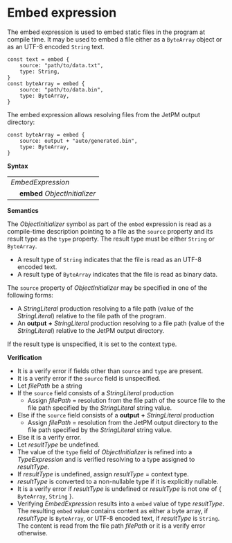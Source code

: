 # Embed expression

The embed expression is used to embed static files in the program at compile time. It may be used to embed a file either as a `ByteArray` object or as an UTF-8 encoded `String` text.

```
const text = embed {
    source: "path/to/data.txt",
    type: String,
}
const byteArray = embed {
    source: "path/to/data.bin",
    type: ByteArray,
}
```

The embed expression allows resolving files from the JetPM output directory:

```
const byteArray = embed {
    source: output + "auto/generated.bin",
    type: ByteArray,
}
```

**Syntax**

<table>
    <tr>
        <td colspan="2"><i>EmbedExpression</i></td>
    </tr>
    <tr>
        <td>&nbsp;</td><td><b>embed</b> <i>ObjectInitializer</i></td>
    </tr>
</table>

**Semantics**

The *ObjectInitializer* symbol as part of the `embed` expression is read as a compile-time description pointing to a file as the `source` property and its result type as the `type` property. The result type must be either `String` or `ByteArray`.

* A result type of `String` indicates that the file is read as an UTF-8 encoded text.
* A result type of `ByteArray` indicates that the file is read as binary data.

The `source` property of *ObjectInitializer* may be specified in one of the following forms:

* A *StringLiteral* production resolving to a file path (value of the *StringLiteral*) relative to the file path of the program.
* An **output** **\+** *StringLiteral* production resolving to a file path (value of the *StringLiteral*) relative to the JetPM output directory.

If the result type is unspecified, it is set to the context type.

**Verification**

* It is a verify error if fields other than `source` and `type` are present.
* It is a verify error if the `source` field is unspecified.
* Let *filePath* be a string
* If the `source` field consists of a *StringLiteral* production
  * Assign *filePath* = resolution from the file path of the source file to the file path specified by the *StringLiteral* string value.
* Else if the `source` field consists of a **output** **\+** *StringLiteral* production
  * Assign *filePath* = resolution from the JetPM output directory to the file path specified by the *StringLiteral* string value.
* Else it is a verify error.
* Let *resultType* be undefined.
* The value of the `type` field of *ObjectInitializer* is refined into a *TypeExpression* and is verified resolving to a type assigned to *resultType*.
* If *resultType* is undefined, assign *resultType* = context type.
* *resultType* is converted to a non-nullable type if it is explicitly nullable.
* It is a verify error if *resultType* is undefined or *resultType* is not one of { `ByteArray`, `String` }.
* Verifying *EmbedExpression* results into a `embed` value of type *resultType*. The resulting `embed` value contains content as either a byte array, if *resultType* is `ByteArray`, or UTF-8 encoded text, if *resultType* is `String`. The content is read from the file path *filePath* or it is a verify error otherwise.